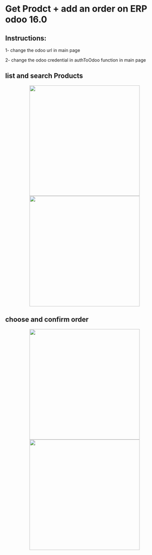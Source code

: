 # Get Prodct + add an order on ERP odoo 16.0

## Instructions: 


1- change the odoo url in main page

2- change the odoo credential in authToOdoo function in main page



## list and search Products

<p align="center">
<img src="https://github.com/tarikmsr/odoo_flutter_auth_get_product/assets/64175026/b0786a97-f2c1-4e2d-8099-f64ee669da1e"  width="350"  >
<img src="https://github.com/tarikmsr/odoo_flutter_auth_get_product/assets/64175026/1d60d8b3-0cb7-4844-a1e1-f111576b2f9b"  width="350"  >
</p>



## choose and confirm order

<p align="center">
<img src="https://github.com/tarikmsr/odoo_flutter_auth_get_product/assets/64175026/9bfcfc9a-3977-478a-be78-b3d111f022cd"  width="350"  >
<img src="https://github.com/tarikmsr/odoo_flutter_auth_get_product/assets/64175026/72778d70-9ff6-42e1-bc46-145e705d3d9d"  width="350"  >
</p>


